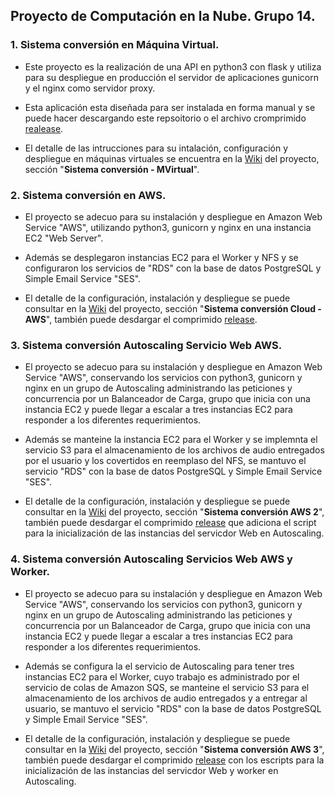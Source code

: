 ## Proyecto de Computación en la Nube. Grupo 14.

### 1. Sistema conversión en Máquina Virtual.

* Este proyecto es la realización de una API en python3 con flask y utiliza para su despliegue en producción el servidor de aplicaciones gunicorn y el nginx como servidor proxy. <br>

* Esta aplicación esta diseñada para ser instalada en forma manual y se puede hacer descargando este repsoitorio o el archivo cromprimido [realease](https://github.com/MISW-4204-ComputacionEnNube/Proyecto-Grupo14-202120/releases/tag/V1.0.0). <br>

* El detalle de las intrucciones para su intalación, configuración y despliegue en máquinas virtuales se encuentra en la [Wiki](https://github.com/MISW-4204-ComputacionEnNube/Proyecto-Grupo14-202120/wiki) del proyecto, sección "**Sistema conversión - MVirtual**".

### 2. Sistema conversión en AWS.

* El proyecto se adecuo para su instalación y despliegue en Amazon Web Service "AWS", utilizando python3, gunicorn y nginx en una instancia EC2 "Web Server". <br>

* Además se desplegaron instancias EC2 para el Worker y NFS y se configuraron los servicios de "RDS" con la base de datos PostgreSQL y Simple Email Service "SES". <br>

* El detalle de la configuración, instalación y despliegue se puede consultar en la [Wiki](https://github.com/MISW-4204-ComputacionEnNube/Proyecto-Grupo14-202120/wiki) del proyecto, sección "**Sistema conversión Cloud - AWS**", también puede desdargar el comprimido [release](https://github.com/MISW-4204-ComputacionEnNube/Proyecto-Grupo14-202120/releases/tag/V2.0.0).

### 3. Sistema conversión Autoscaling Servicio Web AWS.

* El proyecto se adecuo para su instalación y despliegue en Amazon Web Service "AWS", conservando los servicios con python3, gunicorn y nginx en un grupo de Autoscaling administrando las peticiones y concurrencia por un Balanceador de Carga, grupo que inicia con una instancia EC2 y puede llegar a escalar a tres instancias EC2 para responder a los diferentes requerimientos. <br>

* Además se manteine la instancia EC2 para el Worker y se implemnta el servicio S3 para el almacenamiento de los archivos de audio entregados por el usuario y los covertidos en reemplaso del NFS, se mantuvo el servicio "RDS" con la base de datos PostgreSQL y Simple Email Service "SES". <br>

* El detalle de la configuración, instalación y despliegue se puede consultar en la [Wiki](https://github.com/MISW-4204-ComputacionEnNube/Proyecto-Grupo14-202120/wiki) del proyecto, sección "**Sistema conversión AWS 2**", también puede desdargar el comprimido [release](https://github.com/MISW-4204-ComputacionEnNube/Proyecto-Grupo14-202120/releases/tag/V3.0.0) que adiciona el script para la inicialización de las instancias del servicdor Web en Autoscaling.

### 4. Sistema conversión Autoscaling Servicios Web AWS y Worker.

* El proyecto se adecuo para su instalación y despliegue en Amazon Web Service "AWS", conservando los servicios con python3, gunicorn y nginx en un grupo de Autoscaling administrando las peticiones y concurrencia por un Balanceador de Carga, grupo que inicia con una instancia EC2 y puede llegar a escalar a tres instancias EC2 para responder a los diferentes requerimientos. <br>

* Además se configura la el servicio de Autoscaling para tener tres instancias EC2 para el Worker, cuyo trabajo es administrado por el servicio de colas de Amazon SQS, se manteine el servicio S3 para el almacenamiento de los archivos de audio entregados y a entregar al usuario, se mantuvo el servicio "RDS" con la base de datos PostgreSQL y Simple Email Service "SES". <br>

* El detalle de la configuración, instalación y despliegue se puede consultar en la [Wiki](https://github.com/MISW-4204-ComputacionEnNube/Proyecto-Grupo14-202120/wiki) del proyecto, sección "**Sistema conversión AWS 3**", también puede desdargar el comprimido [release]() con los escripts para la inicialización de las instancias del servicdor Web y worker en Autoscaling.
